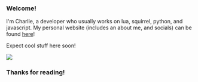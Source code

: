 ### Welcome!

I'm Charlie, a developer who usually works on lua, squirrel, python, and javascript.
My personal website (includes an about me, and socials) can be found [here](https://0xfe0f.github.io)!

Expect cool stuff here soon!

![](https://dcbadge.vercel.app/api/shield/970867482791407676?style=flat)
### Thanks for reading!
